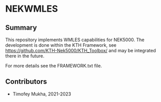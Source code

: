 # NEKWMLES

## Summary

This repository implements WMLES capabilities for NEK5000.
The development is done within the KTH Framework, see
https://github.com/KTH-Nek5000/KTH_Toolbox/
and may be integrated there in the future.

For more details see the FRAMEWORK.txt file.

## Contributors
- Timofey Mukha, 2021-2023
